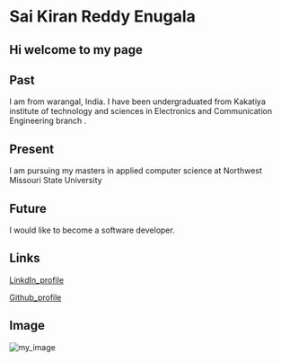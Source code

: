 # Sai Kiran Reddy Enugala

## Hi welcome to my page 

## Past
I am from warangal, India. I have been undergraduated from Kakatiya institute of technology and sciences in Electronics and Communication Engineering branch . 

## Present
I am pursuing my masters in applied computer science at Northwest Missouri State University

## Future

I would like to become a software developer.

## Links
[LinkdIn_profile](https://www.linkedin.com/in/sai-kiran-reddy-enugala-a06624138/)

[Github_profile](https://github.com/saikiranreddyenugala)

## Image
![my_image](https://scontent.fmci2-1.fna.fbcdn.net/v/t39.30808-6/220266434_4121171577968850_200473742759428242_n.jpg?_nc_cat=108&ccb=1-5&_nc_sid=09cbfe&_nc_ohc=HFItLvsAMXIAX9B0cPd&_nc_ht=scontent.fmci2-1.fna&oh=00_AT-QqqPoA2bxaH43jKoPUY5yUPNF8mqnZWTZ7x-tM6I52Q&oe=61EE4EC7)











